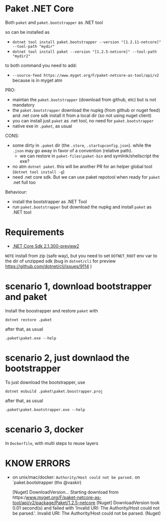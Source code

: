 # Paket .NET Core

Both `paket` and `paket.bootstrapper` as .NET tool

so can be installed as

- `dotnet tool install paket.bootstrapper --version "[1.2.11-netcore]" --tool-path "mydir"`
- `dotnet tool install paket --version "[1.2.5-netcore]" --tool-path "mydir2"`

to both command you need to add:

- `--source-feed https://www.myget.org/F/paket-netcore-as-tool/api/v2` because is in myget atm

PRO:

- maintan the `paket.bootstrapper` (download from github, etc) but is not mandatory
- the `paket.bootstrapper` download the nupkg (from github or nuget feed) and .net core sdk install it from a local dir (so not using nuget client)
- you can install just `paket` as .net tool, no need for `paket.bootstrapper`
- native exe in `.paket`, as usual

CONS:

- some dirty in `.paket` dir (the `.store`, `.startupconfig.json`). while the `.json` may go away in favor of a convention (relative path).
  - we can restore in `paket-files\paket-bin` and symlink/shellscript the exe?
- no atm `dotnet paket`. this will be another PR for an helper global tool (`dotnet tool install -g`)
- need .net core sdk. But we can use paket repotool when ready for `paket` .net full too

Behaviour:

- install the bootstrapper as .NET Tool
- run `paket.bootstrapper` but download the nupkg and install `paket` as .NET tool

# Requirements

- [.NET Core Sdk 2.1.300-preview2](https://www.microsoft.com/net/download/dotnet-core/sdk-2.1.300-preview2)

`NOTE` install from zip (safe way), but you need to set `DOTNET_ROOT` env var to the dir of unzipped sdk (bug in `dotnet/cli` for preview https://github.com/dotnet/cli/issues/9114 )

# scenario 1, download bootstrapper and paket

Install the boostrapper and restore `paket` with

`dotnet restore .paket`

after that, as usual

`.paket\paket.exe --help`

# scenario 2, just downlaod the bootstrapper

To just download the bootstrapper, use

`dotnet msbuild .paket\paket.boostrapper.proj`
 
after that, as usual

`.paket\paket.bootstrapper.exe --help`

# scenario 3, docker

In `Dockerfile`, with multi steps to reuse layers

# KNOW ERRORS

- on unix/mac/docker: `Authority/Host could not be parsed.` on `paket.bootstrapper (thx @vaskir)

    [Nuget] DownloadVersion...
    Starting download from https:/www.myget.org/F/paket-netcore-as-tool/api/v2/package/Paket/1.2.5-netcore
    [Nuget] DownloadVersion took 0.01 second(s) and failed with 'Invalid URI: The Authority/Host could not be parsed.'.
    Invalid URI: The Authority/Host could not be parsed. (Nuget)
